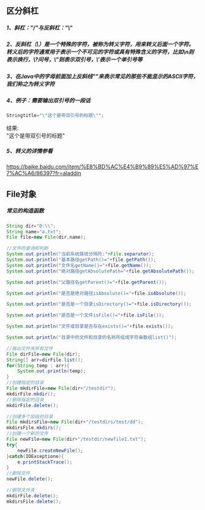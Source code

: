 
## 区分斜杠

##### 1、斜杠："/"与反斜杠："\\"
##### 2、反斜杠（\）是⼀个特殊的字符，被称为转义字符，⽤来转义后⾯⼀个字符。转义后的字符通常⽤于表示⼀个不可⻅的字符或具有特殊含义的字符，⽐如\\n则表示换⾏，\\?问号，\\"则表示双引号，\\'表示⼀个单引号等
##### 3、在Java中的字⺟前⾯加上反斜线"\"来表示常⻅的那些不能显示的ASCII字符，我们称之为转义字符
##### 4、例⼦：需要输出双引号的⼀段话
```java
Stringtitle="\"这个是带双引号的标题\"";
```
结果:<br>
\"这个是带双引号的标题\"
##### 5、转义的详情参看
https://baike.baidu.com/item/%E8%BD%AC%E4%B9%89%E5%AD%97%E7%AC%A6/86397?fr=aladdin


## File对象

##### 常⻅的构造函数
```java
String dir="D:\\";
String name="a.txt";
File file=new File(dir,name);

//⽂件的查询和判断
System.out.println("当前系统路径分隔符:"+File.separator);
System.out.println("基本路径getPath()="+file.getPath());
System.out.println("⽂件名getName()="+file.getName());
System.out.println("绝对路径getAbsolutePath="+file.getAbsolutePath());

System.out.println("⽗路径名getParent()="+file.getParent());

System.out.println("是否是绝对路径isAbsolute()="+file.isAbsolute());

System.out.println("是否是⼀个⽬录isDirectory()="+file.isDirectory());

System.out.println("是否是⼀个⽂件isFile()="+file.isFile());

System.out.println("⽂件或⽬录是否存在exists()="+file.exists());

System.out.println("⽬录中的⽂件和⽬录的名称所组成字符串数组list()");

//输出文件夹所有文件
File dirFile=new File(dir);
String[] arr=dirFile.list();
for(String temp : arr){
    System.out.println(temp);
}
//创建指定的⽬录
File mkdirFile=new File(dir+"/testdir");
mkdirFile.mkdir();
//删除指定的⽬录
mkdirFile.delete();

//创建多个层级的⽬录
File mkdirsFile=new File(dir+"/testdirs/test/dd");
mkdirsFile.mkdirs();
//创建⼀个新的⽂件
File newFile=new File(dir+"/testdir/newfile1.txt");
try{
    newFile.createNewFile();
}catch(IOExceptione){
    e.printStackTrace();
}
//删除⽂件
newFile.delete();

//删除文件夹
mkdirFile.delete();
mkdirsFile.delete();
```


